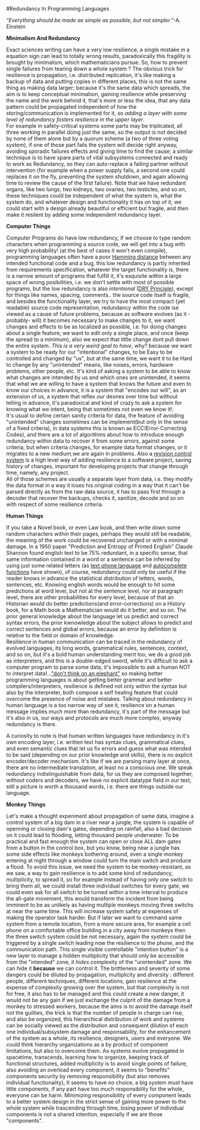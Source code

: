 #Redundancy In Programming Languages   

_"Everything should be made as simple as possible, but not simpler."_-A. Einstein

**Minimalism And Redundancy**  

Exact sciences writing can have a very low resilience, a single mistake in a equation sign can lead to totally wrong results, paradoxically this fragility is brought by minimalism, which mathematicians pursue.
So, how to prevent single failures from tearing down a whole system ? The obvious trick for resilience is propagation, i.e. distributed replication, it's like making a backup of data and putting copies in different places, this is not the same thing as making data larger; because it's the same data which spreads, the aim is to keep conceptual minimalism, gaining resilience while preserving the name and the work behind it, that's more or less the idea, that any data pattern could be propagated independent of _how_ the storing/communication is implemented for it, so _adding a layer with some level of redundancy fosters resilience in the upper layer_.  
For example in safety-critical systems some parts may be triplicated, all three working in parallel doing just the same, so the output is not decided by none of them alone but by a quorum scheme (a two of three voting system), if one of those part fails the system will decide right anyway, avoiding sporadic failures effects and giving time to find the cause; a similar technique is to have spare parts of vital subsystems connected and ready to work as Redundancy, so they can auto-replace a failing partner without intervention (for example when a power supply fails, a second one could replaces it on the fly, preventing the system shutdown, and again allowing time to review the cause of the first failure). Note that we have redundant organs, like two lungs, two kidneys, two ovaries, two testicles, and so on, these techniques could be independent of what the system is, what the system do, and whatever design and functionality it has on top of it, we could start with a design already beautiful or efficient but fragile, and _then_ make it resilent by adding some independent redundancy layer.

**Computer Things**   

Computer Programs do have low redundancy, if we choose to type random characters when programming a source code, we will get into a bug with very high probability! (at the best of cases it won't even compile), programming languages often have a poor [Hamming distance](http://en.wikipedia.org/wiki/Hamming_distance) between any intended functional code and a bug, this low redundancy is partly inherited from requirements specification, whatever the target functionality is, there is a narrow amount of programs that fulfill it, it's exquisite within a large space of wrong posibilities, i.e. we don't settle with most of possible programs, but the low redundancy is also _intentional_ ([DRY Principle](http://en.wikipedia.org/wiki/Don%27t_repeat_yourself)), except for things like names, spacing, comments.. the source code itself is fragile, and besides the functionality layer, we try to have the most compact (yet readable) source code representation, redundancy within the code ise viewed as a cause of future problems, because as software evolves (as it -probably- will) it becomes necessary to make changes to it, we want changes and effects to be as localized as possible, i.e. for doing changes about a single feature, we want to edit only a single place, and once (keep the spread to a minimum), also we expect that little change dont pull down the entire system. *This is a very weird goal to have*, why? because we want a system to be ready for our "intentional" changes, to be Easy to be controlled and changed by "us", but at the same time, we want it to be Hard to change by any "unintended" means, like noises, errors, hardware problems, other people, etc. It's kind of asking a system to be able to know what changes are intended by us and which ones are unintended, it seems that what we are willing to have a system that knows the future and even to know our choices in advance, it is a system that "encodes our will", as an extension of us, a system that reflex _our_ desires over time but without telling in advance, it's paradoxical and kind of crazy to ask a system for knowing what we intent, being that sometimes not even we know it!.  
It's usual to define certain sanity criteria for data, the feature of avoiding "unintended" changes sometimes can be implement(but only in the sense of a fixed criteria), in data systems this is known as ECC(Error-Correcting Codes), and there are a lot of algorithms about how to introduce enough redundancy within data to recover it from some errors, against some criteria, but when criteria changes, for example data format changes, or it migrates to a new medium,we are again in problems. Also a [revision control system](http://en.wikipedia.org/wiki/Git_%28software%29) is a high level way of adding resilience to a software project, saving history of changes, important for developing projects that change through time, namely, any project.  
All of those schemes are usually a separate layer from data, i.e. they modify the data format in a way it loses his original coding in a way that it can't be parsed directly as from the raw data source, it has to pass first through a decoder that recover the backups, checks it, sanitize, decode and so on with respect of some resilience criteria.  

**Human Things**  

If you take a Novel book, or even Law book, and then write down some random characters within their pages, perhaps they would still be readable, the meaning of the work could be recovered unchanged or with a minimal damage. In a 1950 paper "Prediction and Entropy of Printed English" Claude Shannon found english text to be 75% redundant, in a specific sense, that same information contained in a word or a sentence can be inferred by using just some related letters (as [text phone language](http://en.wikipedia.org/wiki/SMS_language) and [autocomplete functions](https://en.wikipedia.org/wiki/Autocomplete)  have shown), of course, redundancy could only be useful if the reader knows in advance the statistical distribution of letters, words, sentences, etc. Knowing english words would be enough to hit some predictions at word level, but not at the sentence level, nor at paragraph level, there are other probabilities for every level, because of that an Historian would do better predictions(and error-corrections) on a History book, for a Math book a Mathematician would do it better, and so on. The prior general knowledge about the language let us predict and correct syntax errors, the prior kwnowledge about the subject allows to predict and correct sentences and global errors, because an error by definition is relative to the field or domain of knowledge.  
Resilience in human communication can be traced in the redundancy of evolved languages, its long words, grammatical rules, sentences, context, and so on, but it's a bold human understanding merit too, we do a good job as interpreters, and this is a double-edged sword, while it's difficult to ask a computer program to parse some data, it's impossible to ask a human NOT to interpret data!...["don't think on an elephant"](http://en.wikipedia.org/wiki/Ironic_process_theory) so making better programming languages is about getting better grammar and better compilers/interpreters, resilience is defined not only within the syntax but also by the interpreter, both compose a self healing feature that could overcome the presence of noise and mistakes. Talking about redundancy in human language is a too narrow way of see it, resilience on a human message implies much more than redundancy, it's part of the message but it's also in us, our ways and protocols are much more complex, anyway redundancy is there.  

A curiosity to note is that human written languages have redundancy in it's own encoding layer, i.e. written text has syntax clues, grammatical clues, and even semantic clues that let us fix errors and guess what was intended to be said (depending on our prior knowledge and skills), there is no explicit encoder/decoder mechanism. It's like if we are parsing many layer at once, there are no intermediate translation, at least no a conscious one. We speak redundancy indistinguishable from data, for us they are composed together, without coders and decoders, we have no explicit datatype field in our text, still a picture is worth a thousand words, i.e. there are things outside our language.

**Monkey Things**  

Let's make a thought experiment about propagation of same data, imagine a control system of a big dam in a river near a jungle, the system is capable of openning or closing dam's gates, depending on rainfall, also a bad decision on it could lead to flooding, letting thousand people underwater. To be practical and fast enough the system can open or close ALL dam gates from a button in the control box, but you know, being near a jungle has some side effects like monkeys bothering around, even a single monkey entering at night through a window could turn the main switch and produce a flood. To avoid this issue, we need the system to be monkey-resistant, as we saw, a way to gain resilience is to add some kind of redundancy, multiplicity, to spread it, so for example instead of having only one switch to bring them all, we could install three individual switches for every gate, we could even ask for all switch to be turned within a time interval to produce the all-gate movement, this would transform the incident from being imminent to be as unlikely as having multiple monkeys moving three switchs at near the same time. This will increase system safety at expenses of making the operator task harder. But if later we want to command same system from a remote location, from a more secure area, for example a cell phone on a comfortable office building in a city away from monkeys then the three switch system could be not necessary, again the system could be triggered by a single switch leading now the resilience to the phone, and the communication path. This single visible controllable "intention button" is a new layer to manage a hidden multiplicity that should only be accessible from the "intended" zone, it _hides_ complexity of the "unintended" zone. We can hide it **because** we can control it. The brittleness and severity of some dangers could be diluted by propagation, multiplicity and diversity : different people, different techniques, different locations, gain resilience at the expense of complexity growing over the system, but that complexity is not for free, it also has to be managed and this could create a new danger, it would not be any gain if we just exchange the culprit of the damage from a monkey to stressed workers, because the aims is to avoid the damage itself not the guilties, the trick is that the number of people in charge can rise, and also be organized, this hierarchical distribution of work and systems can be socially viewed as the distribution and consequent dilution of each one individual/subsystem damage and responsability, for the enhancement of the system as a whole, its resilience, designers, users and everyone. We could think hierarchy organizations as a by product of component limitations, but also to overcome them. As systems evolve propagated in spacetime, transcends, learning how to organize, keeping track of functional structures, added multiplicity is to avoid single points of failure, also avoiding an overload every component, it seems to "benefits" components security by removing responsibility (but also removes individual functionality), It seems to have no choice, a big system must have little components, if any part have too much responsibility for the whole, everyone can be harm. Minimizing responsibility of every component leads to a better system design in the strict sense of gaining more power to the whole system while trascending through time, losing power of individual components is not a shared intention, especially if we are those "components".
